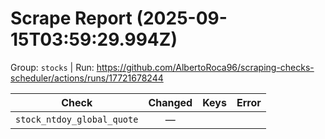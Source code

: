 # Scrape Report (2025-09-15T03:59:29.994Z)

Group: `stocks`  |  Run: https://github.com/AlbertoRoca96/scraping-checks-scheduler/actions/runs/17721678244

| Check | Changed | Keys | Error |
|---|:---:|:--|:--|
| `stock_ntdoy_global_quote` | — |  |  |
